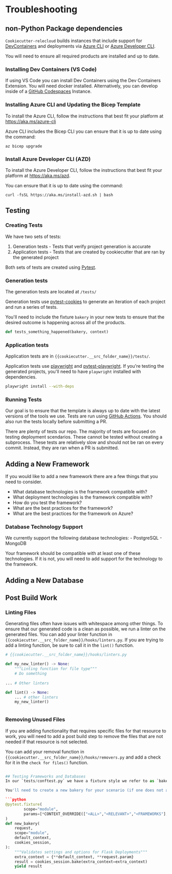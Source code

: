 # Troubleshooting

## non-Python Package dependencies

`Cookiecutter-relecloud` builds instances that include support for [DevContainers](https://containers.dev) and deployments via [Azure CLI](https://aka.ms/azure-cli) or [Azure Developer CLI](https://aka.ms/azd).

You will need to ensure all required products are installed and up to date.

### Installing Dev Containers (VS Code)

If using VS Code you can install Dev Containers using the Dev Containers Extension. You will need docker installed. Alternatively, you can develop inside of a [GitHub Codespaces](https://github.com/features/codespaces) Instance.

### Installing Azure CLI and Updating the Bicep Template

To install the Azure CLI, follow the instructions that best fit your platform at <https://aka.ms/azure-cli>

Azure CLI includes the Bicep CLI you can ensure that it is up to date using the command:

```shell
az bicep upgrade
```

### Install Azure Developer CLI (AZD)

To install the Azure Developer CLI, follow the instructions that best fit your platform at <https://aka.ms/azd>.

You can ensure that it is up to date using the command:

```shell
curl -fsSL https://aka.ms/install-azd.sh | bash
```

## Testing

### Creating Tests

We have two sets of tests:

1. Generation tests - Tests that verify project generation is accurate
2. Application tests - Tests that are created by cookiecutter that are ran by the generated project

Both sets of tests are created using [Pytest](https://pytest.org).

### Generation tests

The generation tests are located at `/tests/`

Generation tests use [pytest-cookies](https://github.com/hackebrot/pytest-cookies) to generate an iteration of each project and run a series of tests.

You'll need to include the fixture `bakery` in your new tests to ensure that the desired outcome is happening across all of the products.

```python
def tests_something_happened(bakery, context)
```

### Application tests

Application tests are in `{{cookiecutter.__src_folder_name}}/tests/`.

Application tests use [playwright](https://playwright.dev/python/) and [pytest-playwright](https://github.com/microsoft/playwright-pytest). If you're testing the generated projects, you'll need to have `playwright` installed with dependencies.

```sh
playwright install --with-deps
```

### Running Tests

Our goal is to ensure that the template is always up to date with the latest versions of the tools we use. Tests are run using [GitHub Actions](https://github.com/kjaymiller/cookiecutter-relecloud/actions). You should also run the tests locally before submitting a PR.

There are plenty of tests our repo. The majority of tests are focused on testing deployment scendarios. These cannot be tested without creating a subprocess. These tests are relatively slow and should not be ran on every commit. Instead, they are ran when a PR is submitted.

## Adding a New Framework

If you would like to add a new framework there are a few things that you need to consider.

- What database technologies is the framework compatible with?
- What deployment technologies is the framework compatible with?
- How do you test the framework?
- What are the best practices for the framework?
- What are the best practices for the framework on Azure?

### Database Technology Support

We currently support the following database technologies:
    - PostgreSQL
    - MongoDB

Your framework should be compatible with at least one of these technologies. If it is not, you will need to add support for the technology to the framework.

## Adding a New Database

## Post Build Work

### Linting Files

Generating files often have issues with whitespace among other things. To ensure that our generated code is a clean as possible, we run a linter on the generated files. You can add your linter function in `{{cookiecutter.__src_folder_name}}/hooks/linters.py`. If you are trying to add a linting function, be sure to call it in the `lint()` function.

```python
# {{cookiecutter.__src_folder_name}}/hooks/linters.py

def my_new_linter() -> None:
    """Linting function for file type"""
    # Do something
    
... # Other linters

def lint() -> None:
    ... # other linters
    my_new_linter()
```

```python
```

### Removing Unused Files

If you are adding functionality that requires specific files for that resource to work, you will need to add a post build step to remove the files that are not needed if that resource is not selected.

You can add your removal function in `{{cookiecutter.__src_folder_name}}/hooks/removers.py` and add a check for it in the `check for files()` function.

```python

## Testing Frameworks and Databases
In our `tests/conftest.py` we have a fixture style we refer to as `bakery`. These session fixtures are used to generate a project and run tests against it.

You'll need to create a new bakery for your scenario (if one does not already exist). You can do this by adding a new fixture to the `conftest.py` file.

```python
@pytest.fixture(
        scope="module",
        params=[*CONTEXT_OVERRIDE(["<ALL>","<RELEVANT>","<FRAMEWORKS"], ["<ALL>","<RELEVANT>","<DATABASES>"])],
)
def new_bakery(
    request,
    scope="module",
    default_context,
    cookies_session,
):
    """Validates settings and options for Flask Deployments"""
    extra_context = {**default_context, **request.param}
    result = cookies_session.bake(extra_context=extra_context)
    yield result
